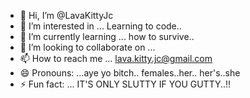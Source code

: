 - 👋 Hi, I’m @LavaKittyJc
- 👀 I’m interested in ... Learning to code..
- 🌱 I’m currently learning ... how to survive..
- 💞️ I’m looking to collaborate on ...
- 📫 How to reach me ... lava.kitty.jc@gmail.com
- 😄 Pronouns: ...aye yo bitch.. females..her.. her's..she
- ⚡ Fun fact: ... IT'S ONLY SLUTTY IF YOU GUTTY..!!
<!---
LavaKittyJc/LavaKittyJc is a ✨ special ✨ repository because its `README.md` (this file) appears on your GitHub profile.
You can click the Preview link to take a look at your changes.
--->

